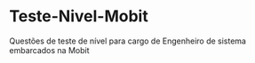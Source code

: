 # Teste-Nivel-Mobit
Questões de teste de nível para cargo de Engenheiro de sistema embarcados na Mobit
